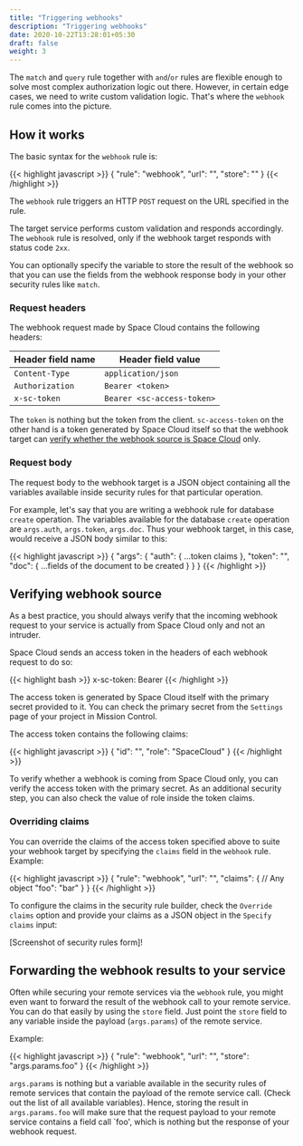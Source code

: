 ```yaml
---
title: "Triggering webhooks"
description: "Triggering webhooks"
date: 2020-10-22T13:28:01+05:30
draft: false
weight: 3
---
```


The `match` and `query` rule together with `and`/`or` rules are flexible enough to solve most complex authorization logic out there. However, in certain edge cases, we need to write custom validation logic. That's where the `webhook` rule comes into the picture.

## How it works

The basic syntax for the `webhook` rule is:

{{< highlight javascript >}}
{
  "rule": "webhook",
  "url": "<webhook-url>",
  "store": "<variable to store the response>"
}
{{< /highlight >}}

The `webhook` rule triggers an HTTP `POST` request on the URL specified in the rule. 

The target service performs custom validation and responds accordingly. The `webhook` rule is resolved, only if the webhook target responds with status code `2xx`. 

You can optionally specify the variable to store the result of the webhook so that you can use the fields from the webhook response body in your other security rules like `match`. 

### Request headers

The webhook request made by Space Cloud contains the following headers:

| Header field name | Header field value         |
|-------------------|----------------------------|
| `Content-Type`    | `application/json`         |
| `Authorization`   | `Bearer <token>`           |
| `x-sc-token`      | `Bearer <sc-access-token>` |

The `token` is nothing but the token from the client. `sc-access-token` on the other hand is a token generated by Space Cloud itself so that the webhook target can [verify whether the webhook source is Space Cloud](#verifying-webhook-source) only.

### Request body

The request body to the webhook target is a JSON object containing all the variables available inside security rules for that particular operation. 

For example, let's say that you are writing a webhook rule for database `create` operation. The variables available for the database `create` operation are `args.auth`, `args.token`, `args.doc`. Thus your webhook target, in this case, would receive a JSON body similar to this:

{{< highlight javascript >}}
{
  "args": {
    "auth": {
      ...token claims
    },
    "token": "<some-token>",
    "doc": {
      ...fields of the document to be created
    }
  }
}
{{< /highlight >}}

## Verifying webhook source

As a best practice, you should always verify that the incoming webhook request to your service is actually from Space Cloud only and not an intruder.

Space Cloud sends an access token in the headers of each webhook request to do so:

{{< highlight bash >}}
x-sc-token: Bearer <sc-access-token>
{{< /highlight >}}

The access token is generated by Space Cloud itself with the primary secret provided to it. You can check the primary secret from the `Settings` page of your project in Mission Control.

The access token contains the following claims:

{{< highlight javascript >}}
{
  "id": "<space-cloud-gateway-node-id>",
  "role": "SpaceCloud"
}
{{< /highlight >}}

To verify whether a webhook is coming from Space Cloud only, you can verify the access token with the primary secret. As an additional security step, you can also check the value of role inside the token claims.

### Overriding claims

You can override the claims of the access token specified above to suite your webhook target by specifying the `claims` field in the `webhook` rule. Example:

{{< highlight javascript >}}
{
  "rule": "webhook",
  "url": "<webhook-url>",
  "claims": { // Any object
    "foo": "bar"
  }
}
{{< /highlight >}}

To configure the claims in the security rule builder, check the `Override claims` option and provide your claims as a JSON object in the `Specify claims` input:

[Screenshot of security rules form]!


## Forwarding the webhook results to your service

Often while securing your remote services via the `webhook` rule, you might even want to forward the result of the webhook call to your remote service. You can do that easily by using the `store` field. Just point the `store` field to any variable inside the payload (`args.params`) of the remote service.

Example:

{{< highlight javascript >}}
{
  "rule": "webhook",
  "url": "<webhook-url>",
  "store": "args.params.foo"
}
{{< /highlight >}}

`args.params` is nothing but a variable available in the security rules of remote services that contain the payload of the remote service call. (Check out the list of all available variables). Hence, storing the result in `args.params.foo` will make sure that the request payload to your remote service contains a field call `foo', which is nothing but the response of your webhook request.